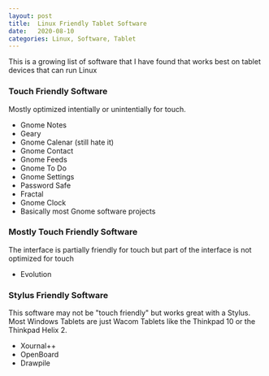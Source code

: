```yaml
---
layout:	post
title:	Linux Friendly Tablet Software
date:	2020-08-10
categories: Linux, Software, Tablet
---
```

This is a growing list of software that I have found that works best on tablet devices that can run Linux

### Touch Friendly Software

Mostly optimized intentially or unintentially for touch.

- Gnome Notes
- Geary
- Gnome Calenar (still hate it)
- Gnome Contact
- Gnome Feeds
- Gnome To Do
- Gnome Settings
- Password Safe
- Fractal
- Gnome Clock
- Basically most Gnome software projects

### Mostly Touch Friendly Software

The interface is partially friendly for touch but part of the interface is not optimized for touch

- Evolution

### Stylus Friendly Software

This software may not be "touch friendly" but works great with a Stylus.  Most Windows Tablets are just Wacom Tablets like the Thinkpad 10 or the Thinkpad Helix 2.

- Xournal++
- OpenBoard
- Drawpile
